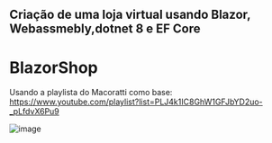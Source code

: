 ## Criação de uma loja virtual usando Blazor, Webassmebly,dotnet 8 e EF Core

# BlazorShop

Usando a playlista do Macoratti como base: https://www.youtube.com/playlist?list=PLJ4k1IC8GhW1GFJbYD2uo-_pLfdvX6Pu9


![image](https://github.com/BoscoBecker/BlazorShop/assets/6303278/4e207a58-f09c-439a-a818-af8d9b231d7e)

